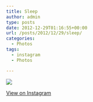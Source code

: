 ```yaml
---
title: Sleep
author: admin
type: posts
date: 2012-12-29T01:16:55+00:00
url: /posts/2012/12/29/sleep/
categories:
  - Photos
tags:
  - instagram
  - Photos

---
```

![][1]

<p class="view-instagram">
  <a href="http://instagr.am/p/TzTd5jKloZ/">View on Instagram</a>
</p>

 [1]: http://lobban.org/wordpress//HLIC/3cdb49fd9d5659c7365bc09a01c60e89.jpg